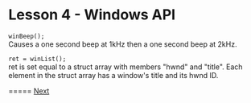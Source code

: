 Lesson 4 - Windows API
=====
`winBeep();`<br />
Causes a one second beep at 1kHz then a one second beep at 2kHz.

`ret = winList();`<br />
ret is set equal to a struct array with members "hwnd" and "title".  Each element in the struct array has a window's title and its hwnd ID.

=====
[Next](../Lesson%202%20-%20Simple%20Processing/Simple%20Processing.md)

